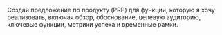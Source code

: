 Создай предложение по продукту (PRP) для функции, которую я хочу реализовать, включая обзор, обоснование, целевую аудиторию, ключевые функции, метрики успеха и временные рамки.
